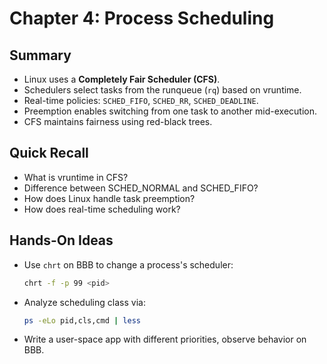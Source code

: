# Chapter 4: Process Scheduling

## Summary
- Linux uses a **Completely Fair Scheduler (CFS)**.
- Schedulers select tasks from the runqueue (`rq`) based on vruntime.
- Real-time policies: `SCHED_FIFO`, `SCHED_RR`, `SCHED_DEADLINE`.
- Preemption enables switching from one task to another mid-execution.
- CFS maintains fairness using red-black trees.

## Quick Recall
- What is vruntime in CFS?
- Difference between SCHED_NORMAL and SCHED_FIFO?
- How does Linux handle task preemption?
- How does real-time scheduling work?

## Hands-On Ideas
- Use `chrt` on BBB to change a process's scheduler:
  ```bash
  chrt -f -p 99 <pid>
  ```
- Analyze scheduling class via:
  ```bash
  ps -eLo pid,cls,cmd | less
  ```
- Write a user-space app with different priorities, observe behavior on BBB.
